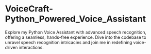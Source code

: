 # VoiceCraft-Python_Powered_Voice_Assistant
Explore my Python Voice Assistant with advanced speech recognition, offering a seamless, hands-free experience. Dive into the codebase to unravel speech recognition intricacies and join me in redefining voice-driven interactions.
